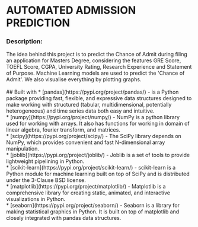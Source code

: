 <h1>AUTOMATED ADMISSION PREDICTION</h1>
<h3>Description:</h3>
The idea behind this project is to predict the Chance of Admit during filing an application for Masters Degree, considering the features GRE Score, TOEFL Score, CGPA, University Rating, Research Experience and Statement of Purpose. Machine Learning models are used to predict the 'Chance of Admit'. We also visualise everything by plotting graphs.</br></br>
## Built with
* [pandas](https://pypi.org/project/pandas/) - is a Python package providing fast, flexible, and expressive data structures designed to make working with structured (tabular, multidimensional, potentially heterogeneous) and time series data both easy and intuitive. </br>
* [numpy](https://pypi.org/project/numpy/) - NumPy is a python library used for working with arrays. It also has functions for working in domain of linear algebra, fourier transform, and matrices.</br>
* [scipy](https://pypi.org/project/scipy/) - The SciPy library depends on NumPy, which provides convenient and fast N-dimensional array manipulation.</br>
* [joblib](https://pypi.org/project/joblib/) - Joblib is a set of tools to provide lightweight pipelining in Python. </br>
* [scikit-learn](https://pypi.org/project/scikit-learn/) - scikit-learn is a Python module for machine learning built on top of SciPy and is distributed under the 3-Clause BSD license.</br>
* [matplotlib](https://pypi.org/project/matplotlib/) - Matplotlib is a comprehensive library for creating static, animated, and interactive visualizations in Python.</br>
* [seaborn](https://pypi.org/project/seaborn/) - Seaborn is a library for making statistical graphics in Python. It is built on top of matplotlib and closely integrated with pandas data structures.</br>
